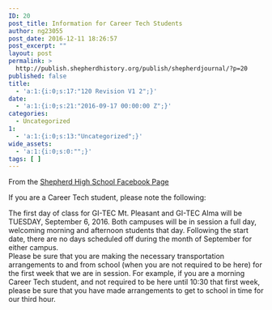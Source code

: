 ```yaml
---
ID: 20
post_title: Information for Career Tech Students
author: ng23055
post_date: 2016-12-11 18:26:57
post_excerpt: ""
layout: post
permalink: >
  http://publish.shepherdhistory.org/publish/shepherdjournal/?p=20
published: false
title:
  - 'a:1:{i:0;s:17:"120 Revision V1 2";}'
date:
  - 'a:1:{i:0;s:21:"2016-09-17 00:00:00 Z";}'
categories:
  - Uncategorized
1:
  - 'a:1:{i:0;s:13:"Uncategorized";}'
wide_assets:
  - 'a:1:{i:0;s:0:"";}'
tags: [ ]
---
```

From the <a class="c3" href="https://www.google.com/url?q=https://www.facebook.com/shepherdmihs/posts/506840606177696&amp;sa=D&amp;ust=1471647712490000&amp;usg=AFQjCNFsZggIucYg89DNGCokXAw3S_LJOQ">Shepherd High School Facebook Page</a>

If you are a Career Tech student, please note the following:

The first day of class for GI-TEC Mt. Pleasant and GI-TEC Alma will be TUESDAY, September 6, 2016. Both campuses will be in session a full day, welcoming morning and afternoon students that day. Following the start date, there are no days scheduled off during the month of September for either campus.<br />Please be sure that you are making the necessary transportation arrangements to and from school (when you are not required to be here) for the first week that we are in session. For example, if you are a morning Career Tech student, and not required to be here until 10:30 that first week, please be sure that you have made arrangements to get to school in time for our third hour.